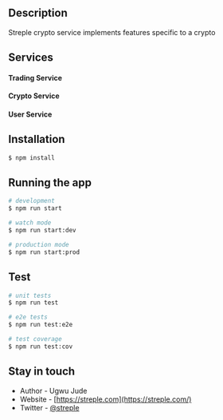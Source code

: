 

## Description

Streple crypto service implements features specific to a crypto

## Services
#### Trading Service
#### Crypto Service
#### User Service

## Installation

```bash
$ npm install
```

## Running the app

```bash
# development
$ npm run start

# watch mode
$ npm run start:dev

# production mode
$ npm run start:prod
```

## Test

```bash
# unit tests
$ npm run test

# e2e tests
$ npm run test:e2e

# test coverage
$ npm run test:cov
```



## Stay in touch

- Author - Ugwu Jude
- Website - [https://streple.com](https://streple.com/)
- Twitter - [@streple](https://twitter.com/streple)


